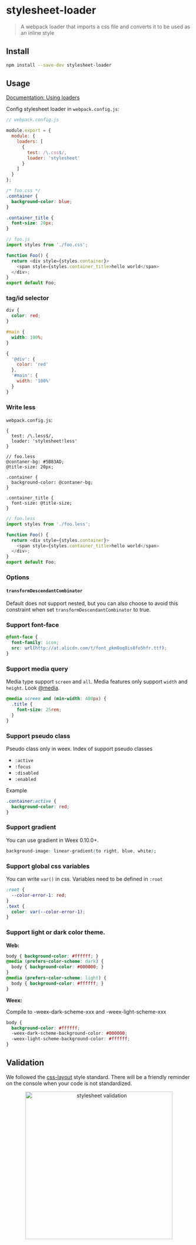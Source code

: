# stylesheet-loader

> A webpack loader that imports a css file and converts it to be used as an inline style

## Install

```sh
npm install --save-dev stylesheet-loader
```

## Usage

[Documentation: Using loaders](http://webpack.github.io/docs/using-loaders.html)

Config stylesheet loader in `webpack.config.js`:
```js
// webpack.config.js

module.export = {
  module: {
    loaders: [
      {
        test: /\.css$/,
        loader: 'stylesheet'
      }
    ]
  }
};
```

```css
/* foo.css */
.container {
  background-color: blue;
}

.container_title {
  font-size: 20px;
}
```

```js
// foo.js
import styles from './foo.css';

function Foo() {
  return <div style={styles.container}>
    <span style={styles.container_title>hello world</span>
  </div>;
}
export default Foo;
```

### tag/id selector

```css
div {
  color: red;
}

#main {
  width: 100%;
}
```

```js
{
  '@div': {
    color: 'red'
  },
  '#main': {
    width: '100%'
  }
}
```



### Write less

`webpack.config.js`:
```
{
  test: /\.less$/,
  loader: 'stylesheet!less'
}
```

```less
// foo.less
@contaner-bg: #5B83AD;
@title-size: 20px;

.container {
  background-color: @contaner-bg;
}

.container_title {
  font-size: @title-size;
}
```

```js
// foo.less
import styles from './foo.less';

function Foo() {
  return <div style={styles.container}>
    <span style={styles.container_title>hello world</span>
  </div>;
}
export default Foo;
```

### Options

#### `transformDescendantCombinator`

Default does not support nested, but you can also choose to avoid this constraint when set `transformDescendantCombinator` to true.

### Support font-face

```css
@font-face {
  font-family: icon;
  src: url(http://at.alicdn.com/t/font_pkm0oq8is8fo5hfr.ttf);
}
```

### Support media query

Media type support `screen` and `all`. Media features only support `width` and `height`. Look [@media](https://developer.mozilla.org/en-US/docs/Web/CSS/@media).

```css
@media screen and (min-width: 480px) {
  .title {
    font-size: 25rem;
  }
}
```

### Support pseudo class

Pseudo class only in weex. Index of support pseudo classes

* `:active`
* `:focus`
* `:disabled`
* `:enabled`

Example
```css
.container:active {
  background-color: red;
}
```

### Support gradient

You can use gradient in Weex 0.10.0+.

```css
background-image: linear-gradient(to right, blue, white);
```

### Support global css variables

You can write `var()` in css. Variables need to be defined in `:root`

```css
:root {
  --color-error-1: red;
}
.text {
  color: var(--color-error-1);
}
```

### Support light or dark color theme.

**Web:**

```css
body { background-color: #ffffff; }
@media (prefers-color-scheme: dark) {
  body { background-color: #000000; }
}
@media (prefers-color-scheme: light) {
  body { background-color: #ffffff; }
}
```
**Weex:**

Compile to -weex-dark-scheme-xxx and -weex-light-scheme-xxx

```css
body {
  background-color: #ffffff;
  -weex-dark-scheme-background-color: #000000;
  -weex-light-scheme-background-color: #ffffff;
}
```

## Validation

We followed the [css-layout](https://github.com/facebook/yoga) style standard. There will be a friendly reminder on the console when your code is not standardized.

<p align="center">
  <img alt="stylesheet validation" src="https://gw.alicdn.com/tfs/TB1EHgXPXXXXXc3XVXXXXXXXXXX-1324-208.png" width="400">
</p>
